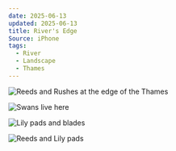 ```yaml
---
date: 2025-06-13
updated: 2025-06-13
title: River's Edge
Source: iPhone
tags:
  - River
  - Landscape
  - Thames
---
```



![Reeds and Rushes at the edge of the Thames](https://www.flickr.com/photo_download.gne?size=h&id=54586505623&secret=0976b32bfd)

<!-- more -->

![Swans live here](https://www.flickr.com/photo_download.gne?size=h&id=54586478829&secret=c8f32076e3)

![Lily pads and blades](https://www.flickr.com/photo_download.gne?size=h&id=54585416467&secret=d3adcbd536)

![Reeds and Lily pads](https://live.staticflickr.com/65535/54586478729_9ec99f13c6_h.jpg)
